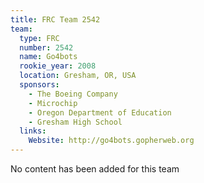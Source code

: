 ```yaml
---
title: FRC Team 2542
team:
  type: FRC
  number: 2542
  name: Go4bots
  rookie_year: 2008
  location: Gresham, OR, USA
  sponsors:
    - The Boeing Company
    - Microchip
    - Oregon Department of Education
    - Gresham High School
  links:
    Website: http://go4bots.gopherweb.org
---
```

No content has been added for this team